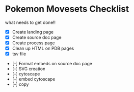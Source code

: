 # Pokemon Movesets Checklist

what needs to get done!!


- [x] Create landing page
- [x] Create source doc page
- [x] Create process page
- [x] Clean up HTML on PDB pages
- [x] tsv file
- [-] Format embeds on source doc page
- [-] SVG creation
- [-] cytoscape
- [-] embed cytoscape 
- [-] copy 